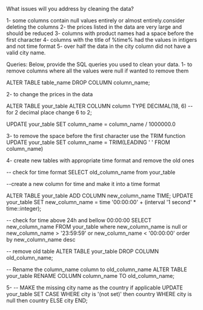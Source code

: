 What issues will you address by cleaning the data?

1- some columns contain null values entirely or almost entirely.consider deleting the columns 
2- the prices listed in the data are very large and should be reduced
3- columns with product names had a space before the first character 
4- columns with the title of %time% had the values in intigers and not time format
5- over half the data in the city column did not have a valid city name. 



Queries:
Below, provide the SQL queries you used to clean your data.
1- to remove columns where all the values were null if wanted to remove them

ALTER TABLE table_name
DROP COLUMN column_name;

2- to change the prices in the data 

ALTER TABLE your_table
ALTER COLUMN column TYPE DECIMAL(18, 6) -- for 2 decimal place change 6 to 2;

UPDATE your_table
SET column_name = column_name / 1000000.0



3- to remove the space before the first character use the TRIM function 
UPDATE your_table
SET column_name = TRIM(LEADING ' ' FROM column_name)



4- create new tables with appropriate time format and remove the old ones 

-- check for time format 
SELECT old_column_name from your_table

--create a new column for time and make it into a time format

ALTER TABLE your_table ADD COLUMN new_column_name TIME;
UPDATE your_table SET new_column_name = time '00:00:00' + (interval '1 second' * time::integer);

-- check for time above 24h and bellow 00:00:00
SELECT new_column_name FROM your_table
where new_column_name is null or new_column_name > '23:59:59' or new_column_name < '00:00:00'
order by new_column_name desc

-- remove old table 
ALTER TABLE your_table DROP COLUMN old_column_name;

-- Rename the column_name column to old_column_name
ALTER TABLE your_table
RENAME COLUMN column_name TO old_column_name;

5- 
-- MAKE the missing city name as the country if applicable 
UPDATE your_table
SET CASE
	WHERE city is '(not set)' then country
	WHERE city is null then country
	ELSE city 
    END; 




